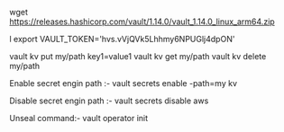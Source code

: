 wget https://releases.hashicorp.com/vault/1.14.0/vault_1.14.0_linux_arm64.zip

l
export VAULT_TOKEN='hvs.vVjQVk5Lhhmy6NPUGlj4dpON'

vault kv put my/path key1=value1
vault kv get my/path
vault kv delete my/path


Enable secret engin path :-
vault secrets enable -path=my kv

Disable secret engin path :-
vault secrets disable aws

Unseal command:-
vault operator init
